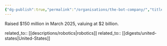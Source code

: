 ```yaml
---
{"dg-publish":true,"permalink":"/organisations/the-bot-company/","title":"The Bot Company"}
---
```



Raised $150 million in March 2025, valuing at $2 billion.

related_to:: [[descriptions/robotics\|robotics]]
related_to:: [[digests/united-states\|United-States]]
